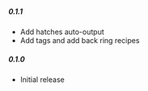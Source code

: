 ##### 0.1.1
* Add hatches auto-output
* Add tags and add back ring recipes

##### 0.1.0
* Initial release